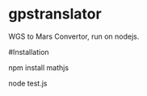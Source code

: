 # gpstranslator

WGS to Mars Convertor, run on nodejs.

#Installation

npm install mathjs

node test.js

